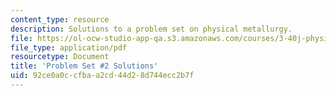 ```yaml
---
content_type: resource
description: Solutions to a problem set on physical metallurgy.
file: https://ol-ocw-studio-app-qa.s3.amazonaws.com/courses/3-40j-physical-metallurgy-fall-2009/92ce0a0ccfbaa2cd44d28d744ecc2b7f_MIT3_40JF09_sol2.pdf
file_type: application/pdf
resourcetype: Document
title: 'Problem Set #2 Solutions'
uid: 92ce0a0c-cfba-a2cd-44d2-8d744ecc2b7f
---
```


